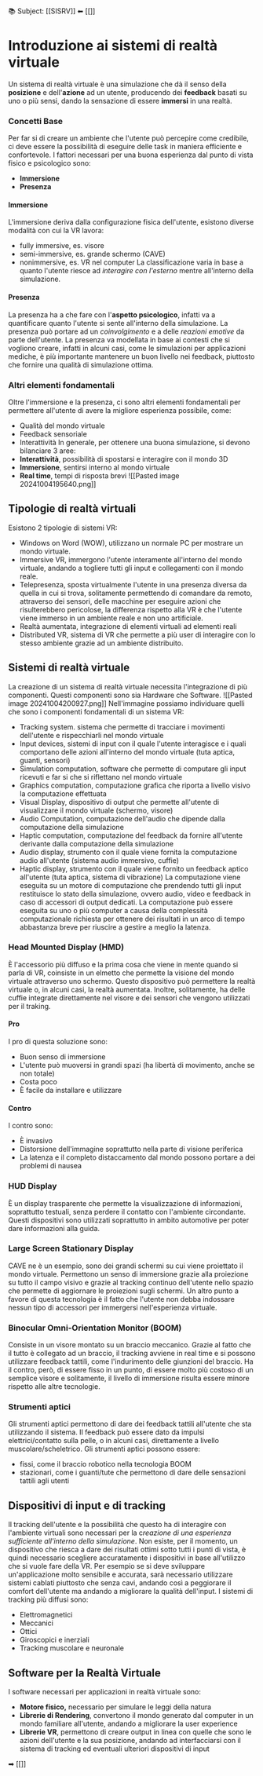 📚 Subject: [[SISRV]]
⬅ [[]]

# Introduzione ai sistemi di realtà virtuale
Un sistema di realtà virtuale è una simulazione che dà il senso della **posizione** e dell'**azione** ad un utente, producendo dei **feedback** basati su uno o più sensi, dando la sensazione di essere **immersi** in una realtà.

### Concetti Base
Per far si di creare un ambiente che l'utente può percepire come credibile, ci deve essere la possibilità di eseguire delle task in maniera efficiente e confortevole.
I fattori necessari per una buona esperienza dal punto di vista fisico e psicologico sono:
- **Immersione**
- **Presenza**
#### Immersione
L'immersione deriva dalla configurazione fisica dell'utente, esistono diverse modalità con cui la VR lavora:
- fully immersive, es. visore
- semi-immersive, es. grande schermo (CAVE)
- nonimmersive, es. VR nel computer
La classificazione varia in base a quanto l'utente riesce ad *interagire con l'esterno* mentre all'interno della simulazione.
#### Presenza
La presenza ha a che fare con l'**aspetto psicologico**, infatti va a quantificare quanto l'utente si sente all'interno della simulazione.
La presenza può portare ad un *coinvolgimento* e a delle *reazioni emotive* da parte dell'utente.
La presenza va modellata in base ai contesti che si vogliono creare, infatti in alcuni casi, come le simulazioni per applicazioni mediche, è più importante mantenere un buon livello nei feedback, piuttosto che fornire una qualità di simulazione ottima.

### Altri elementi fondamentali
Oltre l'immersione e la presenza, ci sono altri elementi fondamentali per permettere all'utente di avere la migliore esperienza possibile, come:
- Qualità del mondo virtuale
- Feedback sensoriale
- Interattività
In generale, per ottenere una buona simulazione, si devono bilanciare 3 aree:
- **Interattività**, possibilità di spostarsi e interagire con il mondo 3D
- **Immersione**, sentirsi interno al mondo virtuale
- **Real time**, tempi di risposta brevi
![[Pasted image 20241004195640.png]]
## Tipologie di realtà virtuali
Esistono 2 tipologie di sistemi VR:
- Windows on Word (WOW), utilizzano un normale PC per mostrare un mondo virtuale.
- Immersive VR, immergono l'utente interamente all'interno del mondo virtuale, andando a togliere tutti gli input e collegamenti con il mondo reale.
- Telepresenza, sposta virtualmente l'utente in una presenza diversa da quella in cui si trova, solitamente permettendo di comandare da remoto, attraverso dei sensori, delle macchine per eseguire azioni che risulterebbero pericolose, la differenza rispetto alla VR è che l'utente viene immerso in un ambiente reale e non uno artificiale.
- Realtà aumentata, integrazione di elementi virtuali ad elementi reali
- Distributed VR, sistema di VR che permette a più user di interagire con lo stesso ambiente grazie ad un ambiente distribuito.
## Sistemi di realtà virtuale
La creazione di un sistema di realtà virtuale necessita l'integrazione di più componenti.
Questi componenti sono sia Hardware che Software.
![[Pasted image 20241004200927.png]]
  Nell'immagine possiamo individuare quelli che sono i componenti fondamentali di un sistema VR:
  - Tracking system. sistema che permette di tracciare i movimenti dell'utente e rispecchiarli nel mondo virtuale
  - Input devices, sistemi di input con il quale l'utente interagisce e i quali comportano delle azioni all'interno del mondo virtuale (tuta aptica, guanti, sensori)
  - Simulation computation, software che permette di computare gli input ricevuti e far si che si riflettano nel mondo virtuale
  - Graphics computation, computazione grafica che riporta a livello visivo la computazione effettuata
  - Visual Display, dispositivo di output che permette all'utente di visualizzare il mondo virtuale (schermo, visore)
  - Audio Computation, computazione dell'audio che dipende dalla computazione della simulazione
  - Haptic computation, computazione del feedback da fornire all'utente derivante dalla computazione della simulazione
  - Audio display, strumento con il quale viene fornita la computazione audio all'utente (sistema audio immersivo, cuffie)
  - Haptic display, strumento con il quale viene fornito un feedback aptico all'utente (tuta aptica, sistema di vibrazione)
La computazione viene eseguita su un motore di computazione che prendendo tutti gli input restituisce lo stato della simulazione, ovvero audio, video e feedback in caso di accessori di output dedicati.
La computazione può essere eseguita su uno o più computer a causa della complessità computazionale richiesta per ottenere dei risultati in un arco di tempo abbastanza breve per riuscire a gestire a meglio la latenza.
### Head Mounted Display (HMD)
È l'accessorio più diffuso e la prima cosa che viene in mente quando si parla di VR, coinsiste in un elmetto che permette la visione del mondo virtuale attraverso uno schermo.
Questo dispositivo può permettere la realtà virtuale o, in alcuni casi, la realtà aumentata.
Inoltre, solitamente, ha delle cuffie integrate direttamente nel visore e dei sensori che vengono utilizzati per il traking.
#### Pro
I pro di questa soluzione sono:
- Buon senso di immersione
- L'utente può muoversi in grandi spazi (ha libertà di movimento, anche se non totale)
- Costa poco
- È facile da installare e utilizzare
#### Contro
I contro sono:
- È invasivo
- Distorsione dell'immagine soprattutto nella parte di visione periferica
- La latenza e il completo distaccamento dal mondo possono portare a dei problemi di nausea
### HUD Display
È un display trasparente che permette la visualizzazione di informazioni, soprattutto testuali, senza perdere il contatto con l'ambiente circondante.
Questi dispositivi sono utilizzati soprattutto in ambito automotive per poter dare informazioni alla guida.
### Large Screen Stationary Display
CAVE ne è un esempio, sono dei grandi schermi su cui viene proiettato il mondo virtuale.
Permettono un senso di immersione grazie alla proiezione su tutto il campo visivo e grazie al tracking continuo dell'utente nello spazio che permette di aggiornare le proiezioni sugli schermi.
Un altro punto a favore di questa tecnologia è il fatto che l'utente non debba indossare nessun tipo di accessori per immergersi nell'esperienza virtuale.
### Binocular Omni-Orientation Monitor (BOOM)
Consiste in un visore montato su un braccio meccanico.
Grazie al fatto che il tutto è collegato ad un braccio, il tracking avviene in real time e si possono utilizzare feedback tattili, come l'indurimento delle giunzioni del braccio.
Ha il contro, però, di essere fisso in un punto, di essere molto più costoso di un semplice visore e solitamente, il livello di immersione risulta essere minore rispetto alle altre tecnologie.
### Strumenti aptici
Gli strumenti aptici permettono di dare dei feedback tattili all'utente che sta utilizzando il sistema.
Il feedback può essere dato da impulsi elettrici/contatto sulla pelle, o in alcuni casi, direttamente a livello muscolare/scheletrico.
Gli strumenti aptici possono essere:
- fissi, come il braccio robotico nella tecnologia BOOM
- stazionari, come i guanti/tute che permettono di dare delle sensazioni tattili agli utenti
## Dispositivi di input e di tracking
Il tracking dell'utente e la possibilità che questo ha di interagire con l'ambiente virtuali sono necessari per la c*reazione di una esperienza sufficiente all'interno della simulazione*.
Non esiste, per il momento, un dispositivo che riesca a dare dei risultati ottimi sotto tutti i punti di vista, è quindi necessario scegliere accuratamente i dispositivi in base all'utilizzo che si vuole fare della VR.
Per esempio se si deve sviluppare un'applicazione molto sensibile e accurata, sarà necessario utilizzare sistemi cablati piuttosto che senza cavi, andando così a peggiorare il comfort dell'utente ma andando a migliorare la qualità dell'input.
I sistemi di tracking più diffusi sono:
- Elettromagnetici
- Meccanici
- Ottici
- Giroscopici e inerziali
- Tracking muscolare e neuronale
## Software per la Realtà Virtuale
I software necessari per applicazioni in realtà virtuale sono:
- **Motore fisico,** necessario per simulare le leggi della natura
- **Librerie di Rendering**, convertono il mondo generato dal computer in un mondo familiare all'utente, andando a migliorare la user experience
- **Librerie VR**, permettono di creare output in linea con quelle che sono le azioni dell'utente e la sua posizione, andando ad interfacciarsi con il sistema di tracking ed eventuali ulteriori dispositivi di input



➡ [[]]